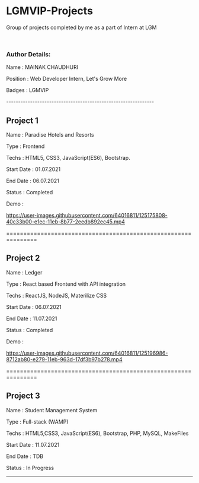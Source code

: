 # LGMVIP-Projects
Group of projects completed by me as a part of Intern at LGM

<br>

### Author Details:
<p>Name     : MAINAK CHAUDHURI</p>
<p>Position : Web Developer Intern, Let's Grow More</p>
<p>Badges   : LGMVIP</p>
--------------------------------------------------------------


## Project 1
<p>Name       : Paradise Hotels and Resorts</p>
<p>Type       : Frontend </p>
<p>Techs      : HTML5, CSS3, JavaScript(ES6), Bootstrap.</p>
<p>Start Date : 01.07.2021</p>
<p>End Date   : 06.07.2021</p>
<p>Status     : Completed</p>
<p>Demo       :  </p>

https://user-images.githubusercontent.com/64016811/125175808-40c33b00-e1ec-11eb-8b77-2eedb892ec45.mp4



===============================================================

## Project 2
<p>Name       : Ledger</p>
<p>Type       : React based Frontend with API integration</p>
<p>Techs      : ReactJS, NodeJS, Materilize CSS</p>
<p>Start Date : 06.07.2021</p>
<p>End Date   : 11.07.2021</p>
<p>Status     : Completed</p>
<p>Demo       : </p>

https://user-images.githubusercontent.com/64016811/125196986-8712ab80-e279-11eb-963d-17df3b97b278.mp4


===============================================================

## Project 3
<p>Name       : Student Management System</p>
<p>Type       : Full-stack (WAMP)</p>
<p>Techs      : HTML5,CSS3, JavaScript(ES6), Bootstrap, PHP, MySQL, MakeFiles</p>
<p>Start Date : 11.07.2021</p>
<p>End Date   : TDB</p>
<p>Status     : In Progress</p>

---------------------------------------------------------------



